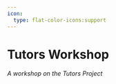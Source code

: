 ```yaml
---
icon:
  type: flat-color-icons:support
---
```


# Tutors Workshop

*A workshop on the Tutors Project*